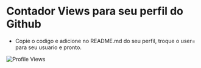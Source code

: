 # Contador Views para seu perfil do Github

- Copie o codigo e adicione no README.md do seu perfil, troque o user= para seu usuario e pronto.

![Profile Views](http://estruyf-github.azurewebsites.net/api/VisitorHit?user=renatoramospro&repo=renatoramospro&countColorcountColor)

